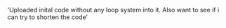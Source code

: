 'Uploaded inital code without any loop system into it. Also want to see if i can try to shorten the code'